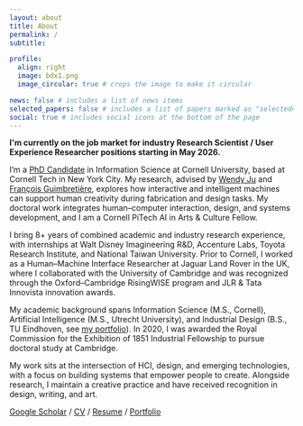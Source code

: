 ```yaml
---
layout: about
title: About
permalink: /
subtitle:

profile:
  align: right
  image: bdx1.png
  image_circular: true # crops the image to make it circular

news: false # includes a list of news items
selected_papers: false # includes a list of papers marked as "selected={true}"
social: true # includes social icons at the bottom of the page
---
```


**I'm currently on the job market for industry Research Scientist / User Experience Researcher positions starting in May 2026.**

I’m a [PhD Candidate](https://infosci.cornell.edu/content/bremers) in Information Science at Cornell University, based at Cornell Tech in New York City. My research, advised by [Wendy Ju](https://wendyju.com) and [François Guimbretière](https://infosci.cornell.edu/content/guimbretière), explores how interactive and intelligent machines can support human creativity during fabrication and design tasks. My doctoral work integrates human–computer interaction, design, and systems development, and I am a Cornell PiTech AI in Arts & Culture Fellow.

I bring 8+ years of combined academic and industry research experience, with internships at Walt Disney Imagineering R&D, Accenture Labs, Toyota Research Institute, and National Taiwan University. Prior to Cornell, I worked as a Human–Machine Interface Researcher at Jaguar Land Rover in the UK, where I collaborated with the University of Cambridge and was recognized through the Oxford–Cambridge RisingWISE program and JLR & Tata Innovista innovation awards.

My academic background spans Information Science (M.S., Cornell), Artificial Intelligence (M.S., Utrecht University), and Industrial Design (B.S., TU Eindhoven, see [my portfolio](https://bremers.github.io/cv/Bremers_portfolio2025.pdf)). In 2020, I was awarded the Royal Commission for the Exhibition of 1851 Industrial Fellowship to pursue doctoral study at Cambridge.

My work sits at the intersection of HCI, design, and emerging technologies, with a focus on building systems that empower people to create. Alongside research, I maintain a creative practice and have received recognition in design, writing, and art.

[Google Scholar](https://scholar.google.com/citations?user=WB5PtlIAAAAJ&hl=en) / [CV](https://bremers.github.io/cv/Bremers_cv.pdf) / [Resume](https://bremers.github.io/cv/Bremers_resume.pdf) / [Portfolio](https://bremers.github.io/cv/Bremers_portfolio2025.pdf) 
